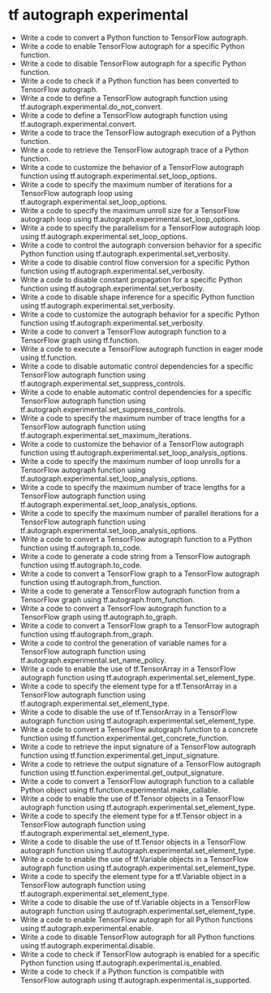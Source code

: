# tf autograph experimental

- Write a code to convert a Python function to TensorFlow autograph.
- Write a code to enable TensorFlow autograph for a specific Python function.
- Write a code to disable TensorFlow autograph for a specific Python function.
- Write a code to check if a Python function has been converted to TensorFlow autograph.
- Write a code to define a TensorFlow autograph function using tf.autograph.experimental.do_not_convert.
- Write a code to define a TensorFlow autograph function using tf.autograph.experimental.convert.
- Write a code to trace the TensorFlow autograph execution of a Python function.
- Write a code to retrieve the TensorFlow autograph trace of a Python function.
- Write a code to customize the behavior of a TensorFlow autograph function using tf.autograph.experimental.set_loop_options.
- Write a code to specify the maximum number of iterations for a TensorFlow autograph loop using tf.autograph.experimental.set_loop_options.
- Write a code to specify the maximum unroll size for a TensorFlow autograph loop using tf.autograph.experimental.set_loop_options.
- Write a code to specify the parallelism for a TensorFlow autograph loop using tf.autograph.experimental.set_loop_options.
- Write a code to control the autograph conversion behavior for a specific Python function using tf.autograph.experimental.set_verbosity.
- Write a code to disable control flow conversion for a specific Python function using tf.autograph.experimental.set_verbosity.
- Write a code to disable constant propagation for a specific Python function using tf.autograph.experimental.set_verbosity.
- Write a code to disable shape inference for a specific Python function using tf.autograph.experimental.set_verbosity.
- Write a code to customize the autograph behavior for a specific Python function using tf.autograph.experimental.set_verbosity.
- Write a code to convert a TensorFlow autograph function to a TensorFlow graph using tf.function.
- Write a code to execute a TensorFlow autograph function in eager mode using tf.function.
- Write a code to disable automatic control dependencies for a specific TensorFlow autograph function using tf.autograph.experimental.set_suppress_controls.
- Write a code to enable automatic control dependencies for a specific TensorFlow autograph function using tf.autograph.experimental.set_suppress_controls.
- Write a code to specify the maximum number of trace lengths for a TensorFlow autograph function using tf.autograph.experimental.set_maximum_iterations.
- Write a code to customize the behavior of a TensorFlow autograph function using tf.autograph.experimental.set_loop_analysis_options.
- Write a code to specify the maximum number of loop unrolls for a TensorFlow autograph function using tf.autograph.experimental.set_loop_analysis_options.
- Write a code to specify the maximum number of trace lengths for a TensorFlow autograph function using tf.autograph.experimental.set_loop_analysis_options.
- Write a code to specify the maximum number of parallel iterations for a TensorFlow autograph function using tf.autograph.experimental.set_loop_analysis_options.
- Write a code to convert a TensorFlow autograph function to a Python function using tf.autograph.to_code.
- Write a code to generate a code string from a TensorFlow autograph function using tf.autograph.to_code.
- Write a code to convert a TensorFlow graph to a TensorFlow autograph function using tf.autograph.from_function.
- Write a code to generate a TensorFlow autograph function from a TensorFlow graph using tf.autograph.from_function.
- Write a code to convert a TensorFlow autograph function to a TensorFlow graph using tf.autograph.to_graph.
- Write a code to convert a TensorFlow graph to a TensorFlow autograph function using tf.autograph.from_graph.
- Write a code to control the generation of variable names for a TensorFlow autograph function using tf.autograph.experimental.set_name_policy.
- Write a code to enable the use of tf.TensorArray in a TensorFlow autograph function using tf.autograph.experimental.set_element_type.
- Write a code to specify the element type for a tf.TensorArray in a TensorFlow autograph function using tf.autograph.experimental.set_element_type.
- Write a code to disable the use of tf.TensorArray in a TensorFlow autograph function using tf.autograph.experimental.set_element_type.
- Write a code to convert a TensorFlow autograph function to a concrete function using tf.function.experimental.get_concrete_function.
- Write a code to retrieve the input signature of a TensorFlow autograph function using tf.function.experimental.get_input_signature.
- Write a code to retrieve the output signature of a TensorFlow autograph function using tf.function.experimental.get_output_signature.
- Write a code to convert a TensorFlow autograph function to a callable Python object using tf.function.experimental.make_callable.
- Write a code to enable the use of tf.Tensor objects in a TensorFlow autograph function using tf.autograph.experimental.set_element_type.
- Write a code to specify the element type for a tf.Tensor object in a TensorFlow autograph function using tf.autograph.experimental.set_element_type.
- Write a code to disable the use of tf.Tensor objects in a TensorFlow autograph function using tf.autograph.experimental.set_element_type.
- Write a code to enable the use of tf.Variable objects in a TensorFlow autograph function using tf.autograph.experimental.set_element_type.
- Write a code to specify the element type for a tf.Variable object in a TensorFlow autograph function using tf.autograph.experimental.set_element_type.
- Write a code to disable the use of tf.Variable objects in a TensorFlow autograph function using tf.autograph.experimental.set_element_type.
- Write a code to enable TensorFlow autograph for all Python functions using tf.autograph.experimental.enable.
- Write a code to disable TensorFlow autograph for all Python functions using tf.autograph.experimental.disable.
- Write a code to check if TensorFlow autograph is enabled for a specific Python function using tf.autograph.experimental.is_enabled.
- Write a code to check if a Python function is compatible with TensorFlow autograph using tf.autograph.experimental.is_supported.